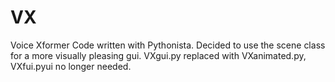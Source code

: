 # VX
Voice Xformer Code written with Pythonista.
Decided to use the scene class for a more visually pleasing gui.
VXgui.py replaced with VXanimated.py, VXfui.pyui no longer needed.
